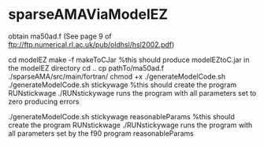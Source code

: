 sparseAMAViaModelEZ
=============


obtain ma50ad.f 
(See page 9 of ftp://ftp.numerical.rl.ac.uk/pub/oldhsl/hsl2002.pdf)


cd modelEZ
make -f makeToCJar %this should produce modelEZtoC.jar in the modelEZ directory
cd ..
cp pathTo/ma50ad.f  ./sparseAMA/src/main/fortran/
chmod +x ./generateModelCode.sh 
./generateModelCode.sh stickywage %this should create the program RUNstickwage
./RUNstickywage  runs the program with all parameters set to zero producing errors





./generateModelCode.sh stickywage reasonableParams %this should create the program RUNstickwage 
./RUNstickywage  runs the program with all parameters set by the f90 program reasonableParams


